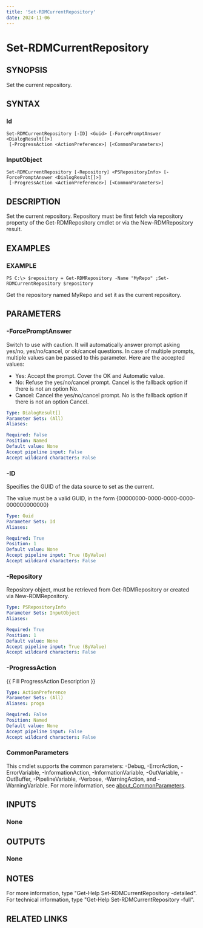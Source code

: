 ```yaml
---
title: 'Set-RDMCurrentRepository'
date: 2024-11-06
---
```



# Set-RDMCurrentRepository

## SYNOPSIS
Set the current repository.

## SYNTAX

### Id
```
Set-RDMCurrentRepository [-ID] <Guid> [-ForcePromptAnswer <DialogResult[]>]
 [-ProgressAction <ActionPreference>] [<CommonParameters>]
```

### InputObject
```
Set-RDMCurrentRepository [-Repository] <PSRepositoryInfo> [-ForcePromptAnswer <DialogResult[]>]
 [-ProgressAction <ActionPreference>] [<CommonParameters>]
```

## DESCRIPTION
Set the current repository.
Repository must be first fetch via repository property of the Get-RDMRepository cmdlet or via the New-RDMRepository result.

## EXAMPLES

### EXAMPLE
```
PS C:\> $repository = Get-RDMRepository -Name "MyRepo" ;Set-RDMCurrentRepository $repository
```

Get the repository named MyRepo and set it as the current repository.

## PARAMETERS

### -ForcePromptAnswer
Switch to use with caution.
It will automatically answer prompt asking yes/no, yes/no/cancel, or ok/cancel questions.
In case of multiple prompts, multiple values can be passed to this parameter.
Here are the accepted values:
- Yes: Accept the prompt.
Cover the OK and Automatic value.
- No: Refuse the yes/no/cancel prompt.
Cancel is the fallback option if there is not an option No.
- Cancel: Cancel the yes/no/cancel prompt.
No is the fallback option if there is not an option Cancel.

```yaml
Type: DialogResult[]
Parameter Sets: (All)
Aliases:

Required: False
Position: Named
Default value: None
Accept pipeline input: False
Accept wildcard characters: False
```

### -ID
Specifies the GUID of the data source to set as the current.

The value must be a valid GUID, in the form {00000000-0000-0000-0000-000000000000}

```yaml
Type: Guid
Parameter Sets: Id
Aliases:

Required: True
Position: 1
Default value: None
Accept pipeline input: True (ByValue)
Accept wildcard characters: False
```

### -Repository
Repository object, must be retrieved from Get-RDMRepository or created via New-RDMRepository.

```yaml
Type: PSRepositoryInfo
Parameter Sets: InputObject
Aliases:

Required: True
Position: 1
Default value: None
Accept pipeline input: True (ByValue)
Accept wildcard characters: False
```

### -ProgressAction
{{ Fill ProgressAction Description }}

```yaml
Type: ActionPreference
Parameter Sets: (All)
Aliases: proga

Required: False
Position: Named
Default value: None
Accept pipeline input: False
Accept wildcard characters: False
```

### CommonParameters
This cmdlet supports the common parameters: -Debug, -ErrorAction, -ErrorVariable, -InformationAction, -InformationVariable, -OutVariable, -OutBuffer, -PipelineVariable, -Verbose, -WarningAction, and -WarningVariable. For more information, see [about_CommonParameters](http://go.microsoft.com/fwlink/?LinkID=113216).

## INPUTS

### None
## OUTPUTS

### None
## NOTES
For more information, type "Get-Help Set-RDMCurrentRepository -detailed".
For technical information, type "Get-Help Set-RDMCurrentRepository -full".

## RELATED LINKS
